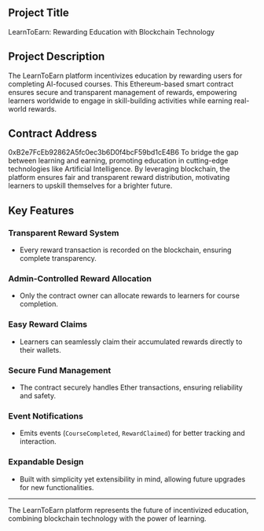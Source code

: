 
## Project Title
LearnToEarn: Rewarding Education with Blockchain Technology

## Project Description
The LearnToEarn platform incentivizes education by rewarding users for completing AI-focused courses. This Ethereum-based smart contract ensures secure and transparent management of rewards, empowering learners worldwide to engage in skill-building activities while earning real-world rewards.

## Contract Address
0xB2e7FcEb92862A5fc0ec3b6D0f4bcF59bd1cE4B6
To bridge the gap between learning and earning, promoting education in cutting-edge technologies like Artificial Intelligence. By leveraging blockchain, the platform ensures fair and transparent reward distribution, motivating learners to upskill themselves for a brighter future.

## Key Features

### Transparent Reward System
- Every reward transaction is recorded on the blockchain, ensuring complete transparency.

### Admin-Controlled Reward Allocation
- Only the contract owner can allocate rewards to learners for course completion.

### Easy Reward Claims
- Learners can seamlessly claim their accumulated rewards directly to their wallets.

### Secure Fund Management
- The contract securely handles Ether transactions, ensuring reliability and safety.

### Event Notifications
- Emits events (`CourseCompleted`, `RewardClaimed`) for better tracking and interaction.

### Expandable Design
- Built with simplicity yet extensibility in mind, allowing future upgrades for new functionalities.

---
The LearnToEarn platform represents the future of incentivized education, combining blockchain technology with the power of learning.

